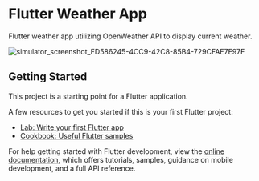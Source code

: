 # Flutter Weather App

Flutter weather app utilizing OpenWeather API to display current weather.

![simulator_screenshot_FD586245-4CC9-42C8-85B4-729CFAE7E97F](https://github.com/user-attachments/assets/c1ff0e0b-fc1a-4c79-b777-ff3679b38a1c)

## Getting Started

This project is a starting point for a Flutter application.

A few resources to get you started if this is your first Flutter project:

- [Lab: Write your first Flutter app](https://docs.flutter.dev/get-started/codelab)
- [Cookbook: Useful Flutter samples](https://docs.flutter.dev/cookbook)

For help getting started with Flutter development, view the
[online documentation](https://docs.flutter.dev/), which offers tutorials,
samples, guidance on mobile development, and a full API reference.
